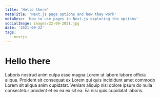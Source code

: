 ```yaml
---
title: 'Hello there'
metaTitle: 'Next.js page options and how they work'
metaDesc: 'How to use pages in Next.js exploring the options'
socialImage: images/22-09-2021.jpg
date: '2021-09-22'
tags:
  - nextjs
---
```


# Hello there

Laboris nostrud anim culpa esse magna Lorem ut labore labore officia aliqua. Proident sit consequat ex Lorem qui quis incididunt amet commodo Lorem sit aliqua anim cupidatat. Veniam aliquip nisi dolore ipsum do nulla consectetur proident et ex ea ex sit ea. Ea nisi quis cupidatat laboris.